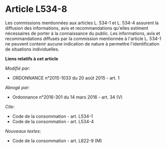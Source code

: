 # Article L534-8

Les commissions mentionnées aux articles L. 534-1 et L. 534-4 assurent la diffusion des informations, avis et recommandations
qu'elles estiment nécessaires de porter à la connaissance du public. Les informations, avis et recommandations diffusés par
la commission mentionnée à l'article L. 534-1 ne peuvent contenir aucune indication de nature à permettre l'identification de
situations individuelles.

**Liens relatifs à cet article**

_Modifié par_:

  - ORDONNANCE n°2015-1033 du 20 août 2015 - art. 1

_Abrogé par_:

  - Ordonnance n°2016-301 du 14 mars 2016 - art. 34 (V)

_Cite_:

  - Code de la consommation - art. L534-1
  - Code de la consommation - art. L534-4

_Nouveaux textes_:

  - Code de la consommation - art. L822-9 (M)
